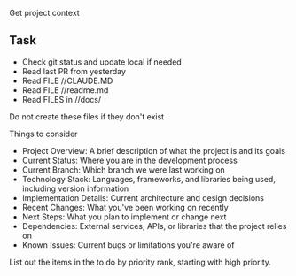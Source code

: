Get project context

## Task
- Check git status and update local if needed
- Read last PR from yesterday
- Read FILE /<project>/CLAUDE.MD
- Read FILE /<project>/readme.md 
- Read FILES in /<project>/docs/

Do not create these files if they don't exist

Things to consider
- Project Overview: A brief description of what the project is and its goals
- Current Status: Where you are in the development process
- Current Branch: Which branch we were last working on
- Technology Stack: Languages, frameworks, and libraries being used, including version information
- Implementation Details: Current   architecture and design decisions
- Recent Changes: What you've been working on recently
- Next Steps: What you plan to implement or change next
- Dependencies: External services, APIs, or libraries that the project relies on
- Known Issues: Current bugs or limitations you're aware of

List out the items in the to do by priority rank, starting with high priority. 